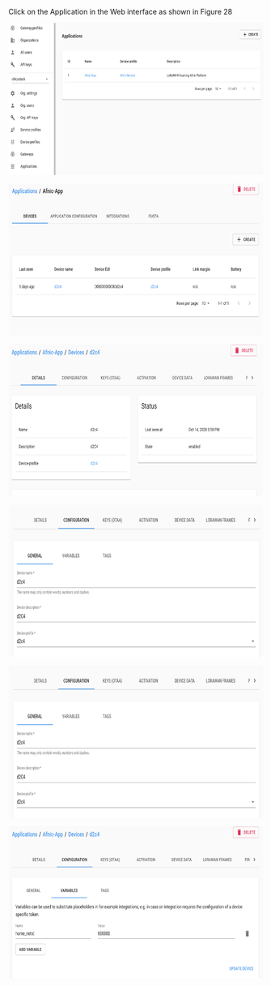 
Click on  the Application in the Web interface as shown in Figure  28

<p align="center">
  <img width="760" height="300" src="https://github.com/afnic/IoTRoam-Tutorial/blob/master/Images/Fig28.png?raw=true">
</p>

<p align="center">
  <img width="760" height="300" src="https://github.com/afnic/IoTRoam-Tutorial/blob/master/Images/Fig29.png?raw=true">
</p>

<p align="center">
  <img width="760" height="300" src="https://github.com/afnic/IoTRoam-Tutorial/blob/master/Images/Fig30.png?raw=true">
</p>


<p align="center">
  <img width="760" height="300" src="https://github.com/afnic/IoTRoam-Tutorial/blob/master/Images/Fig31.png?raw=true">
</p>

<p align="center">
  <img width="760" height="300" src="https://github.com/afnic/IoTRoam-Tutorial/blob/master/Images/Fig32.png?raw=true">
</p>


<p align="center">
  <img width="760" height="300" src="https://github.com/afnic/IoTRoam-Tutorial/blob/master/Images/Fig33.png?raw=true">
</p>

